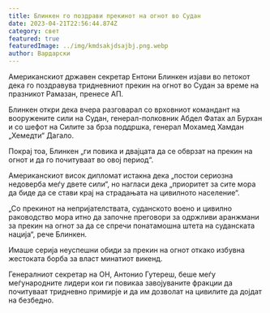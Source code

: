 ```yaml
---
title: Блинкен го поздрави прекинот на огнот во Судан
date: 2023-04-21T22:56:44.874Z
category: свет
featured: true
featuredImage: ../img/kmdsakjdsajbj.png.webp
author: Вардарски
---
```


Американскиот државен секретар Ентони Блинкен изјави во петокот дека го поздравува тридневниот прекин на огнот во Судан за време на празникот Рамазан, пренесе АП.

Блинкен откри дека вчера разговарал со врховниот командант на вооружените сили на Судан, генерал-полковник Абдел Фатах ал Бурхан и со шефот на Силите за брза поддршка, генерал Мохамед Хамдан „Хемедти“ Дагало.

Покрај тоа, Блинкен „ги повика и двајцата да се обврзат на прекин на огнот и да го почитуваат во овој период“.

Американскиот висок дипломат истакна дека „постои сериозна недоверба меѓу двете сили“, но нагласи дека „приоритет за сите мора да биде да се стави крај на страдањата на цивилното население“.

„Со прекинот на непријателствата, суданското воено и цивилно раководство мора итно да започне преговори за одржливи аранжмани за прекин на огнот за да се спречи понатамошна штета на суданската нација“, рече Блинкен.

Имаше серија неуспешни обиди за прекин на огнот откако избувна жестоката борба за власт минатиот викенд.

Генералниот секретар на ОН, Антонио Гутереш, беше меѓу меѓународните лидери кои ги повикаа завојуваните фракции да почитуваат тридневно примирје и да им дозволат на цивилите да дојдат на безбедно.
